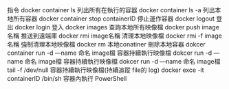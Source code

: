 指令
docker container ls									列出所有在執行的容器
docker container ls	-a								列出本地所有容器
docker container stop containerID					停止運作容器
docker logout										登出
docker login										登入
docker images										查詢本地所有映像檔
docker push image名稱								推送到遠端庫
docker rmi image名稱								清理本地映像檔
docker rmi -f image名稱								強制清理本地映像檔
docker rm 本地conatiner								刪除本地容器
dokcer container run -d —name 命名 image檔			容器持續執行映像檔
dokcer run -d —name 命名 image檔					容器持續執行映像檔
dokcer run -d —name 命名 image檔 tail -f /dev/null	容器持續執行映像檔(持續追蹤 file的 log)
docker exce -it containerID /bin/sh					容器內執行 PowerShell
